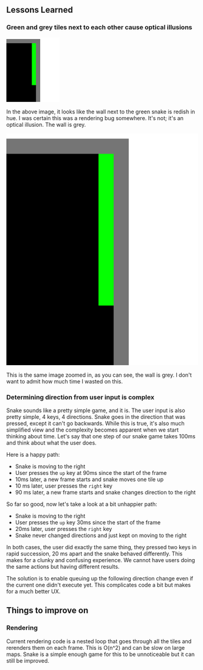 ## Lessons Learned

### Green and grey tiles next to each other cause optical illusions

![green and grey optical illusion](docs/optical_illusion.png)

In the above image, it looks like the wall next to the green snake is redish in hue. I was certain this was a rendering bug somewhere. It's not; it's an optical illusion. The wall is grey.

![green and grey optical illusion](docs/optical_illusion_zoomed_in.png)

This is the same image zoomed in, as you can see, the wall is grey. I don't want to admit how much time I wasted on this.

### Determining direction from user input is complex

Snake sounds like a pretty simple game, and it is. The user input is also pretty simple, 4 keys, 4 directions. Snake goes in the direction that was pressed, except it can't go backwards.
While this is true, it's also much simplified view and the complexity becomes apparent when we start thinking about time.
Let's say that one step of our snake game takes 100ms and think about what the user does.

Here is a happy path:
- Snake is moving to the right
- User presses the `up` key at 90ms since the start of the frame
- 10ms later, a new frame starts and snake moves one tile up
- 10 ms later, user presses the `right` key
- 90 ms later, a new frame starts and snake changes direction to the right

So far so good, now let's take a look at a bit unhappier path:
- Snake is moving to the right
- User presses the `up` key 30ms since the start of the frame
- 20ms later, user presses the `right` key
- Snake never changed directions and just kept on moving to the right

In both cases, the user did exactly the same thing, they pressed two keys in rapid succession, 20 ms apart and the snake behaved differently. This makes for a clunky and confusing experience. We cannot have users doing the same actions but having different results.

The solution is to enable queuing up the following direction change even if the current one didn't execute yet. This complicates code a bit but makes for a much better UX.


## Things to improve on

### Rendering

Current rendering code is a nested loop that goes through all the tiles and rerenders them on each frame. This is O(n^2) and can be slow on large maps. Snake is a simple enough game for this to be unnoticeable but it can still be improved.
